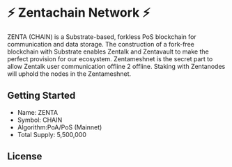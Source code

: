 # :zap: Zentachain Network :zap:

ZENTA (CHAIN) is a Substrate-based, forkless PoS blockchain for communication and data storage. 
The construction of a fork-free blockchain with Substrate enables Zentalk and Zentavault to make the perfect provision for our ecosystem. Zentameshnet is the secret part to allow Zentalk user communication offline 2 offline. Staking with Zentanodes will uphold the nodes in the Zentameshnet.

Getting Started
-


 * Name: ZENTA
 * Symbol: CHAIN
 * Algorithm:PoA/PoS (Mainnet)
 * Total Supply: 5,500,000


License
-
